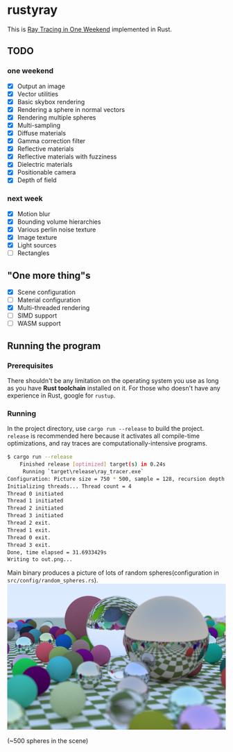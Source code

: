 # rustyray

This is [Ray Tracing in One Weekend](https://raytracing.github.io/books/RayTracingInOneWeekend.html) implemented in Rust.

## TODO

### one weekend
- [x] Output an image
- [x] Vector utilities
- [x] Basic skybox rendering
- [x] Rendering a sphere in normal vectors
- [x] Rendering multiple spheres
- [x] Multi-sampling
- [x] Diffuse materials
- [x] Gamma correction filter
- [x] Reflective materials
- [x] Reflective materials with fuzziness
- [x] Dielectric materials
- [x] Positionable camera
- [x] Depth of field

### next week

- [x] Motion blur
- [x] Bounding volume hierarchies
- [x] Various perlin noise texture
- [x] Image texture
- [x] Light sources
- [ ] Rectangles

## "One more thing"s

- [x] Scene configuration
- [ ] Material configuration
- [x] Multi-threaded rendering
- [ ] SIMD support
- [ ] WASM support

## Running the program

### Prerequisites

There shouldn't be any limitation on the operating system you use as long as you have **Rust toolchain** installed on it. For those who doesn't have any experience in Rust, google for `rustup`.

### Running

In the project directory, use `cargo run --release` to build the project. `release` is recommended here because it activates all compile-time optimizations, and ray traces are computationally-intensive programs.


```bash
$ cargo run --release
    Finished release [optimized] target(s) in 0.24s
     Running `target\release\ray_tracer.exe`
Configuration: Picture size = 750 * 500, sample = 128, recursion depth = 16
Initializing threads... Thread count = 4
Thread 0 initiated
Thread 1 initiated
Thread 2 initiated
Thread 3 initiated
Thread 2 exit.
Thread 1 exit.
Thread 0 exit.
Thread 3 exit.
Done, time elapsed = 31.6933429s
Writing to out.png...
```

Main binary produces a picture of lots of random spheres(configuration in `src/config/random_spheres.rs`).
![](example.png)

(~500 spheres in the scene)
